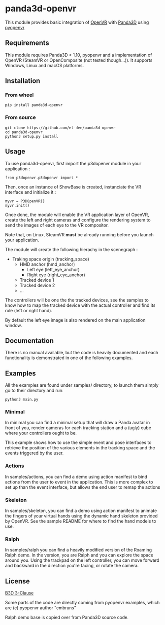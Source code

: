# panda3d-openvr

This module provides basic integration of [OpenVR](https://github.com/ValveSoftware/openvr) with [Panda3D](https://www.panda3d.org/) using [pyopenvr](https://github.com/cmbruns/pyopenvr)

## Requirements

This module requires Panda3D > 1.10, pyopenvr and a implementation of OpenVR (SteamVR or OpenComposite (not tested though...)). It supports Windows, Linux and macOS platforms.

## Installation

### From wheel

    pip install panda3d-openvr

### From source

    git clone https://github.com/el-dee/panda3d-openvr
    cd panda3d-openvr
    python3 setup.py install

## Usage

To use panda3d-openvr, first import the p3dopenvr module in your application :

    from p3dopenvr.p3dopenvr import *

Then, once an instance of ShowBase is created, instanciate the VR interface and initialize it :

    myvr = P3DOpenVR()
    myvr.init()

Once done, the module will enable the VR application layer of OpenVR, create the left and right cameras and configure the rendering system to send the images of each eye to the VR compositor.

Note that, on Linux, SteamVR **must** be already running before you launch your application.

The module will create the following hierachy in the scenegraph :

* Traking space origin (tracking_space)
    * HMD anchor (hmd_anchor)
        * Left eye (left_eye_anchor)
      * Right eye (right_eye_anchor)
    * Tracked device 1
    * Tracked device 2
    * ...

The controllers will be one the the tracked devices, see the samples to know how to map the tracked device with the actual controller and find its role (left or right hand).

By default the left eye image is also rendered on the main application window.

## Documentation

There is no manual available, but the code is heavily documented and each functionality is demonstrated in one of the following examples.

## Examples

All the examples are found under samples/ directory, to launch them simply go to their directory and run:

    python3 main.py

### Minimal

In minimal you can find a minimal setup that will draw a Panda avatar in front of you, render cameras for each tracking station and a (ugly) cube where your controllers ought to be.

This example shows how to use the simple event and pose interfaces to retrieve the position of the various elements in the tracking space and the events triggered by the user.

### Actions

In samples/actions, you can find a demo using action manifest to bind actions from the user to event in the application.
This is more complex to set up than the event interface, but allows the end user to remap the actions

### Skeleton

In samples/skeleton, you can find a demo using action manifest to animate the fingers of your virtual hands using the dynamic hand skeleton provided by OpenVR.
See the sample README for where to find the hand models to use.

### Ralph

In samples/ralph you can find a heavily modified version of the Roaming Ralph demo.
In the version, you are Ralph and you can explore the space around you. Using the trackpad on the left controller, you can move forward and backward in the direction you're facing, or rotate the camera.

## License

[B3D 3-Clause](https://choosealicense.com/licenses/bsd-3-clause/)

Some parts of the code are directly coming from pyopenvr examples, which are (c) pyopenvr author "cmbruns"

Ralph demo base is copied over from Panda3D source code.
